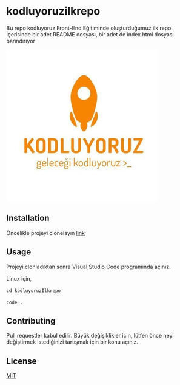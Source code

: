 # kodluyoruzilkrepo

Bu repo kodluyoruz Front-End Eğitiminde oluşturduğumuz ilk repo. İçerisinde bir adet README dosyası, bir adet de index.html dosyası barındırıyor

![Kodluyoruz Logo](https://raw.githubusercontent.com/Kodluyoruz/taskforce/git/git/markdown-nedir-nasil-kullaniriz-/figures/kodluyoruz_logo.jpg)

## Installation

Öncelikle projeyi clonelayın [link](https://github.com/berkpak/kodluyoruzilkrepo.git)

## Usage

Projeyi clonladıktan sonra Visual Studio Code programında açınız.

Linux için,

`cd kodluyoruzİlkrepo`

`code .`

## Contributing

Pull requestler kabul edilir. Büyük değişiklikler için, lütfen önce neyi değiştirmek istediğinizi tartışmak için bir konu açınız.

## License
[MIT](https://choosealicense.com/licenses/mit/)
